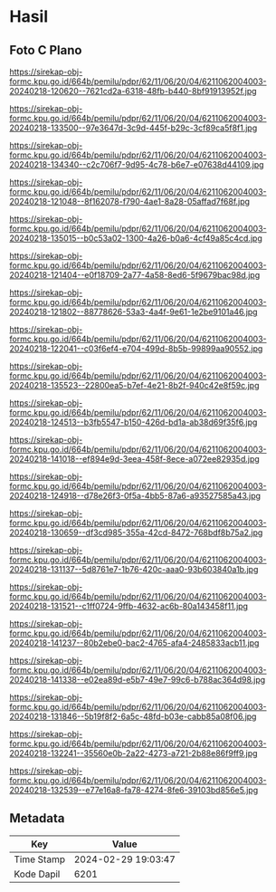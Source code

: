 # Hasil

## Foto C Plano

https://sirekap-obj-formc.kpu.go.id/664b/pemilu/pdpr/62/11/06/20/04/6211062004003-20240218-120620--7621cd2a-6318-48fb-b440-8bf91913952f.jpg

https://sirekap-obj-formc.kpu.go.id/664b/pemilu/pdpr/62/11/06/20/04/6211062004003-20240218-133500--97e3647d-3c9d-445f-b29c-3cf89ca5f8f1.jpg

https://sirekap-obj-formc.kpu.go.id/664b/pemilu/pdpr/62/11/06/20/04/6211062004003-20240218-134340--c2c706f7-9d95-4c78-b6e7-e07638d44109.jpg

https://sirekap-obj-formc.kpu.go.id/664b/pemilu/pdpr/62/11/06/20/04/6211062004003-20240218-121048--8f162078-f790-4ae1-8a28-05affad7f68f.jpg

https://sirekap-obj-formc.kpu.go.id/664b/pemilu/pdpr/62/11/06/20/04/6211062004003-20240218-135015--b0c53a02-1300-4a26-b0a6-4cf49a85c4cd.jpg

https://sirekap-obj-formc.kpu.go.id/664b/pemilu/pdpr/62/11/06/20/04/6211062004003-20240218-121404--e0f18709-2a77-4a58-8ed6-5f9679bac98d.jpg

https://sirekap-obj-formc.kpu.go.id/664b/pemilu/pdpr/62/11/06/20/04/6211062004003-20240218-121802--88778626-53a3-4a4f-9e61-1e2be9101a46.jpg

https://sirekap-obj-formc.kpu.go.id/664b/pemilu/pdpr/62/11/06/20/04/6211062004003-20240218-122041--c03f6ef4-e704-499d-8b5b-99899aa90552.jpg

https://sirekap-obj-formc.kpu.go.id/664b/pemilu/pdpr/62/11/06/20/04/6211062004003-20240218-135523--22800ea5-b7ef-4e21-8b2f-940c42e8f59c.jpg

https://sirekap-obj-formc.kpu.go.id/664b/pemilu/pdpr/62/11/06/20/04/6211062004003-20240218-124513--b3fb5547-b150-426d-bd1a-ab38d69f35f6.jpg

https://sirekap-obj-formc.kpu.go.id/664b/pemilu/pdpr/62/11/06/20/04/6211062004003-20240218-141018--ef894e9d-3eea-458f-8ece-a072ee82935d.jpg

https://sirekap-obj-formc.kpu.go.id/664b/pemilu/pdpr/62/11/06/20/04/6211062004003-20240218-124918--d78e26f3-0f5a-4bb5-87a6-a93527585a43.jpg

https://sirekap-obj-formc.kpu.go.id/664b/pemilu/pdpr/62/11/06/20/04/6211062004003-20240218-130659--df3cd985-355a-42cd-8472-768bdf8b75a2.jpg

https://sirekap-obj-formc.kpu.go.id/664b/pemilu/pdpr/62/11/06/20/04/6211062004003-20240218-131137--5d8761e7-1b76-420c-aaa0-93b603840a1b.jpg

https://sirekap-obj-formc.kpu.go.id/664b/pemilu/pdpr/62/11/06/20/04/6211062004003-20240218-131521--c1ff0724-9ffb-4632-ac6b-80a143458f11.jpg

https://sirekap-obj-formc.kpu.go.id/664b/pemilu/pdpr/62/11/06/20/04/6211062004003-20240218-141237--80b2ebe0-bac2-4765-afa4-2485833acb11.jpg

https://sirekap-obj-formc.kpu.go.id/664b/pemilu/pdpr/62/11/06/20/04/6211062004003-20240218-141338--e02ea89d-e5b7-49e7-99c6-b788ac364d98.jpg

https://sirekap-obj-formc.kpu.go.id/664b/pemilu/pdpr/62/11/06/20/04/6211062004003-20240218-131846--5b19f8f2-6a5c-48fd-b03e-cabb85a08f06.jpg

https://sirekap-obj-formc.kpu.go.id/664b/pemilu/pdpr/62/11/06/20/04/6211062004003-20240218-132241--35560e0b-2a22-4273-a721-2b88e86f9ff9.jpg

https://sirekap-obj-formc.kpu.go.id/664b/pemilu/pdpr/62/11/06/20/04/6211062004003-20240218-132539--e77e16a8-fa78-4274-8fe6-39103bd856e5.jpg


## Metadata

| Key        | Value               |
| ---------- | ------------------- |
| Time Stamp | 2024-02-29 19:03:47 |
| Kode Dapil | 6201                |



